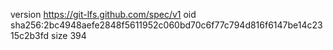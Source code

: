 version https://git-lfs.github.com/spec/v1
oid sha256:2bc4948aefe2848f5611952c060bd70c6f77c794d816f6147be14c2315c2b3fd
size 394
